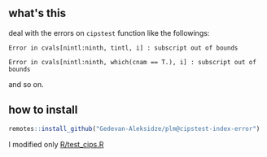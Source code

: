 ## what's this

deal with the errors on `cipstest` function like the followings:

```
Error in cvals[nintl:ninth, tintl, i] : subscript out of bounds
```

```
Error in cvals[nintl:ninth, which(cnam == T.), i] : subscript out of bounds
```

and so on.

## how to install

```r
remotes::install_github("Gedevan-Aleksidze/plm@cipstest-index-error")
```

I modified only [R/test_cips.R](R/test_cips.R)